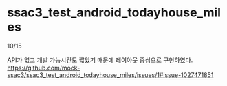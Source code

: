 # ssac3_test_android_todayhouse_miles

10/15

API가 없고 개발 가능시간도 짧았기 때문에 레이아웃 중심으로 구현하였다.
https://github.com/mock-ssac3/ssac3_test_android_todayhouse_miles/issues/1#issue-1027471851
